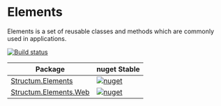 # Elements
Elements is a set of reusable classes and methods which are commonly used in applications.

[![Build status](https://ci.appveyor.com/api/projects/status/2l5e8lboo4d60j2d?svg=true)](https://ci.appveyor.com/project/aespinoza/elements)

| Package | nuget Stable |
| ------- | ------------ |
| [Structum.Elements](https://www.nuget.org/packages/Structum.Elements/) | [![nuget](https://img.shields.io/badge/nuget-v1.0.0.19-blue.svg)](https://www.nuget.org/packages/Structum.Elements) |
| [Structum.Elements.Web](https://www.nuget.org/packages/Structum.Elements.Web/) | [![nuget](https://img.shields.io/badge/nuget-v1.0.0.19-blue.svg)](https://www.nuget.org/packages/Structum.Elements.Web) |
